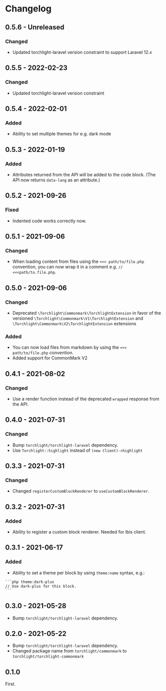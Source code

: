# Changelog

## 0.5.6 - Unreleased

### Changed

- Updated torchlight-laravel version constraint to support Laravel 12.x

## 0.5.5 - 2022-02-23

### Changed

- Updated torchlight-laravel version constraint

## 0.5.4 - 2022-02-01

### Added

- Ability to set multiple themes for e.g. dark mode

## 0.5.3 - 2022-01-19

### Added

- Attributes returned from the API will be added to the code block. (The API now returns `data-lang` as an attribute.)

## 0.5.2 - 2021-09-26

### Fixed
- Indented code works correctly now. 

## 0.5.1 - 2021-09-06

### Changed
- When loading content from files using the `<<< path/to/file.php` convention, you can now wrap it in a comment e.g. `// <<<path/to.file.php`.

## 0.5.0 - 2021-09-06

### Changed
- Deprecated `\Torchlight\Commonmark\TorchlightExtension` in favor of the versioned `\Torchlight\Commonmark\V1\TorchlightExtension` and `\Torchlight\Commonmark\V2\TorchlightExtension` extensions 

### Added
- You can now load files from markdown by using the `<<< path/to/file.php` convention.
- Added support for CommonMark V2

## 0.4.1 - 2021-08-02

### Changed
- Use a render function instead of the deprecated `wrapped` response from the API.

## 0.4.0 - 2021-07-31

### Changed
- Bump `torchlight/torchlight-laravel` dependency.
- Use `Torchlight::highlight` instead of `(new Client)->highlight`

## 0.3.3 - 2021-07-31

### Changed
- Changed `registerCustomBlockRenderer` to `useCustomBlockRenderer`.

## 0.3.2 - 2021-07-31

### Added
- Ability to register a custom block renderer. Needed for Ibis client.

## 0.3.1 - 2021-06-17

### Added
- Ability to set a theme per block by using `theme:name` syntax, e.g.:

````
```php theme:dark-plus
// Use dark-plus for this block.
```
````

## 0.3.0 - 2021-05-28

- Bump `torchlight/torchlight-laravel` dependency.

## 0.2.0 - 2021-05-22

- Bump `torchlight/torchlight-laravel` dependency.
- Changed package name from `torchlight/commonmark` to `torchlight/torchlight-commonmark`

## 0.1.0

First.
